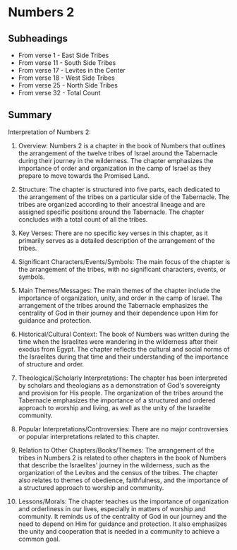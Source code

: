 # Numbers 2

## Subheadings

* From verse 1 - East Side Tribes
* From verse 11 - South Side Tribes
* From verse 17 - Levites in the Center
* From verse 18 - West Side Tribes
* From verse 25 - North Side Tribes
* From verse 32 - Total Count

## Summary

Interpretation of Numbers 2:

1. Overview:
Numbers 2 is a chapter in the book of Numbers that outlines the arrangement of the twelve tribes of Israel around the Tabernacle during their journey in the wilderness. The chapter emphasizes the importance of order and organization in the camp of Israel as they prepare to move towards the Promised Land.

2. Structure:
The chapter is structured into five parts, each dedicated to the arrangement of the tribes on a particular side of the Tabernacle. The tribes are organized according to their ancestral lineage and are assigned specific positions around the Tabernacle. The chapter concludes with a total count of all the tribes.

3. Key Verses:
There are no specific key verses in this chapter, as it primarily serves as a detailed description of the arrangement of the tribes.

4. Significant Characters/Events/Symbols:
The main focus of the chapter is the arrangement of the tribes, with no significant characters, events, or symbols.

5. Main Themes/Messages:
The main themes of the chapter include the importance of organization, unity, and order in the camp of Israel. The arrangement of the tribes around the Tabernacle emphasizes the centrality of God in their journey and their dependence upon Him for guidance and protection.

6. Historical/Cultural Context:
The book of Numbers was written during the time when the Israelites were wandering in the wilderness after their exodus from Egypt. The chapter reflects the cultural and social norms of the Israelites during that time and their understanding of the importance of structure and order.

7. Theological/Scholarly Interpretations:
The chapter has been interpreted by scholars and theologians as a demonstration of God's sovereignty and provision for His people. The organization of the tribes around the Tabernacle emphasizes the importance of a structured and ordered approach to worship and living, as well as the unity of the Israelite community.

8. Popular Interpretations/Controversies:
There are no major controversies or popular interpretations related to this chapter.

9. Relation to Other Chapters/Books/Themes:
The arrangement of the tribes in Numbers 2 is related to other chapters in the book of Numbers that describe the Israelites' journey in the wilderness, such as the organization of the Levites and the census of the tribes. The chapter also relates to themes of obedience, faithfulness, and the importance of a structured approach to worship and community.

10. Lessons/Morals:
The chapter teaches us the importance of organization and orderliness in our lives, especially in matters of worship and community. It reminds us of the centrality of God in our journey and the need to depend on Him for guidance and protection. It also emphasizes the unity and cooperation that is needed in a community to achieve a common goal.